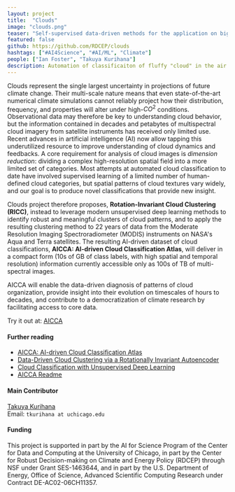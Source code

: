 ```yaml
---
layout: project
title:  "Clouds"
image: "clouds.png"
teaser: "Self-supervised data-driven methods for the application on big satellite clouds imagery"
featured: false
github: https://github.com/RDCEP/clouds
hashtags: ["#AI4Science", "#AI/ML", "Climate"]
people: ["Ian Foster", "Takuya Kurihana"]
description: Automation of classificaiton of fluffy "cloud" in the air identify different cloud types, and the properties to improve understanding of cloud dynamics and feedback. We are developing unsupervised machine learning methods capable of clustering several hundreds of TB of satellite cloud imagery without any assumptions concerning artificial cloud categories.  
---
```


Clouds represent the single largest uncertainty in projections of future climate change.
Their multi-scale nature means that even state-of-the-art numerical climate simulations cannot reliably project how their distribution, frequency, and properties will alter under high-$CO^2$ conditions.
Observational data may therefore be key to understanding cloud behavior, but the information contained in decades and petabytes of multispectral cloud imagery from satellite instruments has received only limited use.
Recent advances in artificial intelligence (AI) now allow tapping this underutilized resource to improve understanding of cloud dynamics and feedbacks.
A core requirement for analysis of cloud images is *dimension reduction*: dividing a complex high-resolution spatial field into a more limited set of categories. 
Most attempts at automated cloud classification to date have involved supervised learning of a limited number of human-defined cloud categories, but spatial patterns of cloud textures vary widely, and our goal is to produce novel classifications that provide new insight.

Clouds project therefore proposes, **Rotation-Invariant Cloud Clustering (RICC)**, instead to leverage modern unsupervised deep learning methods to identify robust and meaningful clusters of cloud patterns, and to apply the resulting clustering method to 22 years of data from the Moderate Resolution Imaging Spectroradiometer (MODIS) instruments on NASA's Aqua and Terra satellites. The resulting AI-driven dataset of cloud classifications, **AICCA: AI-driven Cloud Classification Atlas**, will deliver in a compact form (10s of GB of class labels, with high spatial and temporal resolution) information currently accessible only as 100s of TB of multi-spectral images. 

AICCA will enable the data-driven diagnosis of patterns of cloud organization, provide insight into their evolution on timescales of hours to decades, and contribute to a democratization of climate research by facilitating access to core data.

Try it out at:
[AICCA](https://github.com/RDCEP/clouds#csv-format-complete-2000----2021)

#### Further reading
- [AICCA: AI-driven Cloud Classification Atlas](https://arxiv.org/abs/2209.15096)
- [Data-Driven Cloud Clustering via a Rotationally Invariant Autoencoder](https://ieeexplore.ieee.org/document/9497325)
- [Cloud Classification with Unsupervised Deep Learning](https://par.nsf.gov/servlets/purl/10195161)
- [AICCA Readme](https://github.com/RDCEP/clouds/blob/main/docs/README_AICCA.pdf)

#### Main Contributor
[Takuya Kurihana](https://takglobus.github.io/takuyakurihana.github.io/)  
Email: `tkurihana at uchicago.edu`   

#### Funding
This project is supported in part by the AI for Science Program of the Center for Data and Computing at the University of Chicago, in part by the Center for Robust Decision-making on Climate and Energy Policy (RDCEP) through NSF under Grant SES-1463644, and in part by the U.S. Department of Energy, Office of Science, Advanced Scientific Computing Research under Contract DE-AC02-06CH11357. 

